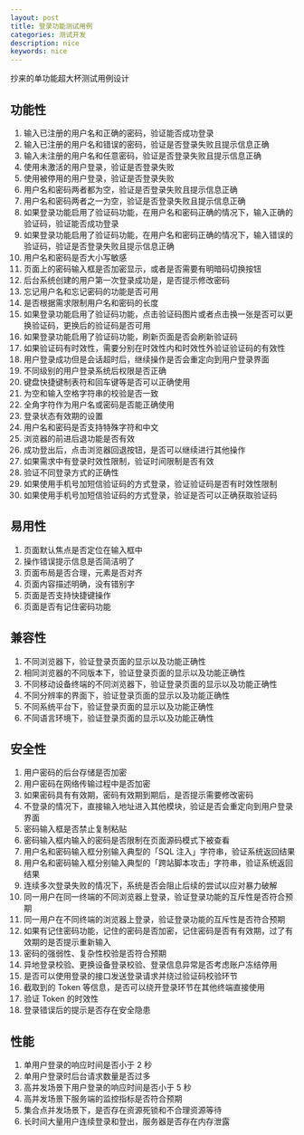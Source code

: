```yaml
---
layout: post
title: 登录功能测试用例
categories: 测试开发
description: nice
keywords: nice
---
```


抄来的单功能超大杯测试用例设计

## 功能性

1. 输入已注册的用户名和正确的密码，验证能否成功登录
1. 输入已注册的用户名和错误的密码，验证是否登录失败且提示信息正确
1. 输入未注册的用户名和任意密码，验证是否登录失败且提示信息正确
1. 使用未激活的用户登录，验证是否登录失败
1. 使用被停用的用户登录，验证是否登录失败
1. 用户名和密码两者都为空，验证是否登录失败且提示信息正确
1. 用户名和密码两者之一为空，验证是否登录失败且提示信息正确
1. 如果登录功能启用了验证码功能，在用户名和密码正确的情况下，输入正确的验证码，验证能否成功登录
1. 如果登录功能启用了验证码功能，在用户名和密码正确的情况下，输入错误的验证码，验证是否登录失败且提示信息正确
1. 用户名和密码是否大小写敏感
1. 页面上的密码输入框是否加密显示，或者是否需要有明暗码切换按钮
1. 后台系统创建的用户第一次登录成功是，是否提示修改密码
1. 忘记用户名和忘记密码的功能是否可用
1. 是否根据需求限制用户名和密码的长度
1. 如果登录功能启用了验证码功能，点击验证码图片或者点击换一张是否可以更换验证码，更换后的验证码是否可用
1. 如果登录功能启用了验证码功能，刷新页面是否会刷新验证码
1. 如果验证码有时效性，需要分别在时效性内和时效性外验证验证码的有效性
1. 用户登录成功但是会话超时后，继续操作是否会重定向到用户登录界面
1. 不同级别的用户登录系统后权限是否正确
1. 键盘快捷键制表符和回车键等是否可以正确使用
1. 为空和输入空格字符串的校验是否一致
1. 全角字符作为用户名或密码是否能正确使用
1. 登录状态有效期的设置
1. 用户名和密码是否支持特殊字符和中文
1. 浏览器的前进后退功能是否有效
1. 成功登出后，点击浏览器回退按钮，是否可以继续进行其他操作
1. 如果需求中有登录时效性限制，验证时间限制是否有效
1. 验证不同登录方式的正确性
1. 如果使用手机号加短信验证码的方式登录，验证验证码是否有时效性限制
1. 如果使用手机号加短信验证码的方式登录，验证是否可以正确获取验证码

## 易用性

1. 页面默认焦点是否定位在输入框中
1. 操作错误提示信息是否简洁明了
1. 页面布局是否合理，元素是否对齐
1. 页面内容描述明确，没有错别字
1. 页面是否支持快捷键操作
1. 页面是否有记住密码功能

## 兼容性

1. 不同浏览器下，验证登录页面的显示以及功能正确性
1. 相同浏览器的不同版本下，验证登录页面的显示以及功能正确性
1. 不同移动设备终端的不同浏览器下，验证登录页面的显示以及功能正确性
1. 不同分辨率的界面下，验证登录页面的显示以及功能正确性
1. 不同系统平台下，验证登录页面的显示以及功能正确性
1. 不同语言环境下，验证登录页面的显示以及功能正确性

## 安全性

1. 用户密码的后台存储是否加密
1. 用户密码在网络传输过程中是否加密
1. 如果密码具有有效期，密码有效期到期后，是否提示需要修改密码
1. 不登录的情况下，直接输入地址进入其他模块，验证是否会重定向到用户登录界面
1. 密码输入框是否禁止复制粘贴
1. 密码输入框内输入的密码是否限制在页面源码模式下被查看
1. 用户名和密码输入框分别输入典型的「SQL 注入」字符串，验证系统返回结果
1. 用户名和密码输入框分别输入典型的「跨站脚本攻击」字符串，验证系统返回结果
1. 连续多次登录失败的情况下，系统是否会阻止后续的尝试以应对暴力破解
1. 同一用户在同一终端的不同浏览器上登录，验证登录功能的互斥性是否符合预期
1. 同一用户在不同终端的浏览器上登录，验证登录功能的互斥性是否符合预期
1. 如果有记住密码功能，记住的密码是否加密，记住密码是否有有效期，过了有效期的是否提示重新输入
1. 密码的强弱性、复杂性校验是否符合预期
1. 异地登录校验、更换设备登录校验、登录信息异常是否考虑账户冻结停用
1. 是否可以使用登录的接口发送登录请求并绕过验证码校验环节
1. 截取到的 Token 等信息，是否可以绕开登录环节在其他终端直接使用
1. 验证 Token 的时效性
1. 登录错误后的提示是否存在安全隐患

## 性能

1. 单用户登录的响应时间是否小于 2 秒
1. 单用户登录时后台请求数量是否过多
1. 高并发场景下用户登录的响应时间是否小于 5 秒
1. 高并发场景下服务端的监控指标是否符合预期
1. 集合点并发场景下，是否存在资源死锁和不合理资源等待
1. 长时间大量用户连续登录和登出，服务器是否存在内存泄露
